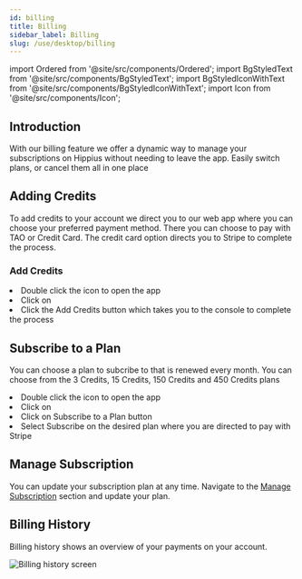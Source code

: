 ```yaml
---
id: billing
title: Billing
sidebar_label: Billing
slug: /use/desktop/billing
---
```


import Ordered from '@site/src/components/Ordered';
import BgStyledText from '@site/src/components/BgStyledText';
import BgStyledIconWithText from '@site/src/components/BgStyledIconWithText';
import Icon from '@site/src/components/Icon';

## Introduction

With our billing feature we offer a dynamic way to manage your subscriptions on Hippius without needing to leave the app. Easily switch plans, or cancel them all in one place

## Adding Credits

To add credits to your account we direct you to our web app where you can choose your preferred payment method. There you can choose to pay with TAO or Credit Card. The credit card option directs you to Stripe to complete the process.

### Add Credits

<Ordered>
  <li>Double click the <Icon /> icon to open the app</li>
  <li>Click on <BgStyledIconWithText text="Billing" icon="Billing" /></li>
  <li>Click the <BgStyledText>Add Credits</BgStyledText> button which takes you to the console to complete the process</li>
</Ordered>

## Subscribe to a Plan

You can choose a plan to subcribe to that is renewed every month. You can choose from the 3 Credits, 15 Credits, 150 Credits and 450 Credits plans

<Ordered>
  <li>Double click the <Icon /> icon to open the app</li>
  <li>Click on <BgStyledIconWithText text="Billing" icon="Billing" /></li>
  <li>Click on <BgStyledText>Subscribe to a Plan</BgStyledText> button</li>
  <li>Select Subscribe on the desired plan where you are directed to pay with Stripe</li>
</Ordered>

## Manage Subscription

You can update your subscription plan at any time. Navigate to the [Manage Subscription](https://console.hippius.com/dashboard/billing) section and update your plan.

## Billing History

Billing history shows an overview of your payments on your account.

![Billing history screen](/img/desktop/billing-history.png)
